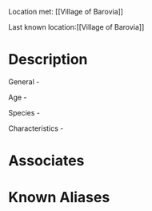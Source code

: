Location met: [[Village of Barovia]]

Last known location:[[Village of Barovia]]

# Description
General - 

Age - 

Species - 

Characteristics - 
# Associates

# Known Aliases
